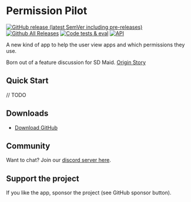 # Permission Pilot

[![GitHub release (latest SemVer including pre-releases)](https://img.shields.io/github/v/release/d4rken-org/permission-pilot?include_prereleases)](https://github.com/d4rken-org/permission-pilot/releases/latest)
[![Github All Releases](https://img.shields.io/github/downloads/d4rken-org/permission-pilot/total.svg)]()
[![Code tests & eval](https://github.com/d4rken-org/permission-pilot/actions/workflows/code-checks.yml/badge.svg)](https://github.com/d4rken-org/permission-pilot/actions/workflows/code-checks.yml)
[![API](https://img.shields.io/badge/API-21%2B-brightgreen.svg?style=flat)](https://android-arsenal.com/api?level=19)

A new kind of app to help the user view apps and which permissions they use.

Born out of a feature discussion for SD Maid. [Origin Story](https://github.com/d4rken-org/permission-pilot/issues/1)


## Quick Start

// TODO

## Downloads

* [Download GitHub](https://github.com/d4rken-org/permission-pilot/releases)

## Community
Want to chat? Join our [discord server here](https://discord.gg/7gGWxfM5yv).

## Support the project
If you like the app, sponsor the project (see GitHub sponsor button).
